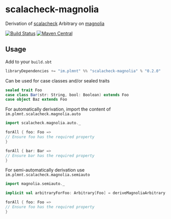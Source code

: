 # scalacheck-magnolia
Derivation of [scalacheck](https://github.com/rickynils/scalacheck) Arbitrary on [magnolia](https://github.com/propensive/magnolia)

[![Build Status](https://travis-ci.org/implmnt/scalacheck-magnolia.svg?branch=master)](https://travis-ci.org/implmnt/scalacheck-magnolia)
[![Maven Central](https://maven-badges.herokuapp.com/maven-central/im.plmnt/scalacheck-magnolia_2.12/badge.svg)](https://maven-badges.herokuapp.com/maven-central/im.plmnt/scalacheck-magnolia_2.12)

## Usage

Add to your `build.sbt`
```scala
libraryDependencies += "im.plmnt" %% "scalacheck-magnolia" % "0.2.0"
```

Can be used for case classes and/or sealed traits
```scala
sealed trait Foo
case class Bar(str: String, bool: Boolean) extends Foo
case object Baz extends Foo
```

For automatically derivation, import the content of `im.plmnt.scalacheck.magnolia.auto`
```scala
import scalacheck.magnolia.auto._

forAll { foo: Foo =>
// Ensure foo has the required property
}

forAll { bar: Bar =>
// Ensure bar has the required property
}
```

For semi-automatically derivation use `im.plmnt.scalacheck.magnolia.semiauto`
```scala
import magnolia.semiauto._

implicit val arbitraryForFoo: Arbitrary[Foo] = deriveMagnoliaArbitrary[Foo]

forAll { foo: Foo =>
// Ensure foo has the required property
}
```